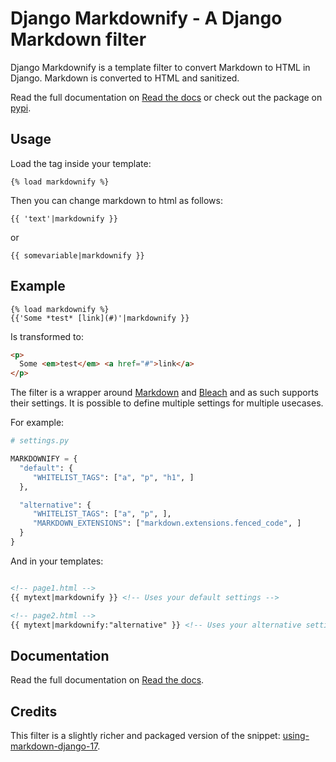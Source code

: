 # Django Markdownify - A Django Markdown filter

Django Markdownify is a template filter to convert Markdown to HTML in Django. Markdown is converted to HTML and sanitized.

Read the full documentation on [Read the docs](http://django-markdownify.readthedocs.io/en/latest/) or check out the package on [pypi](https://pypi.python.org/pypi/django-markdownify).

## Usage

Load the tag inside your template:

```
{% load markdownify %}
```

Then you can change markdown to html as follows:

```
{{ 'text'|markdownify }}
```

or

```
{{ somevariable|markdownify }}
```

## Example

```
{% load markdownify %}
{{'Some *test* [link](#)'|markdownify }}
```

Is transformed to:

```html
<p>
  Some <em>test</em> <a href="#">link</a>
</p>
```

The filter is a wrapper around [Markdown](https://pypi.python.org/pypi/Markdown) and
[Bleach](http://pythonhosted.org/bleach/index.html) and as such supports their settings. 
It is possible to define multiple settings for multiple usecases.

For example:

```python
# settings.py

MARKDOWNIFY = {
  "default": {
     "WHITELIST_TAGS": ["a", "p", "h1", ]
  },

  "alternative": {
     "WHITELIST_TAGS": ["a", "p", ],
     "MARKDOWN_EXTENSIONS": ["markdown.extensions.fenced_code", ]
  }
}
```

And in your templates:

```html

<!-- page1.html -->
{{ mytext|markdownify }} <!-- Uses your default settings -->

<!-- page2.html -->
{{ mytext|markdownify:"alternative" }} <!-- Uses your alternative settings -->
```

## Documentation
Read the full documentation on [Read the docs](https://django-markdownify.readthedocs.io/en/latest/).

## Credits
This filter is a slightly richer and packaged version of the snippet: [using-markdown-django-17](http://www.jw.pe/blog/post/using-markdown-django-17/).
